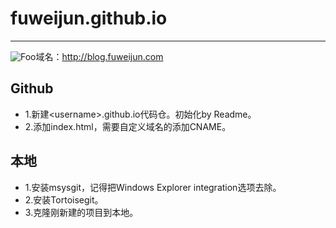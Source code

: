# fuweijun.github.io

------

![Foo](/favicon.ico)域名：http://blog.fuweijun.com
## Github
* 1.新建&lt;username>.github.io代码仓。初始化by Readme。
* 2.添加index.html，需要自定义域名的添加CNAME。

## 本地
* 1.安装msysgit，记得把Windows Explorer integration选项去除。
* 2.安装Tortoisegit。
* 3.克隆刚新建的项目到本地。